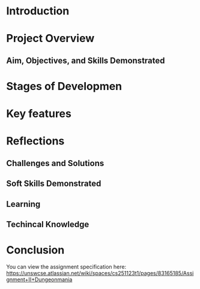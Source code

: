 # Introduction

# Project Overview

## Aim, Objectives, and Skills Demonstrated

# Stages of Developmen

# Key features

# Reflections

## Challenges and Solutions
## Soft Skills Demonstrated
## Learning
## Techincal Knowledge

# Conclusion

You can view the assignment specification here:
https://unswcse.atlassian.net/wiki/spaces/cs251123t1/pages/83165185/Assignment+II+Dungeonmania
